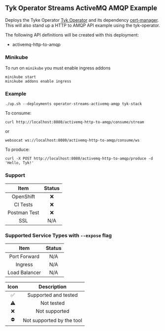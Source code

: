 ## Tyk Operator Streams ActiveMQ AMQP Example
Deploys the Tyke Operator [Tyk Operator](https://github.com/TykTechnologies/tyk-operator) and its dependency
[cert-manager](https://github.com/jetstack/cert-manager). This will also stand up a HTTP to AMQP API
example using the tyk-operator.

The following API definitions will be created with this deployment:
- activemq-http-to-amqp

### Minikube
To run on `minikube` you must enable ingress addons

```
minikube start
minikube addons enable ingress
```

### Example
```
./up.sh --deployments operator-streams-activemq-amqp tyk-stack
```

To consume:
```
curl http://localhost:8080/activemq-http-to-amqp/consume/stream
```
or
```
websocat ws://localhost:8080/activemq-http-to-amqp/consume/ws
```

To produce:
```
curl -X POST http://localhost:8080/activemq-http-to-amqp/produce -d 'Hello, Tyk!'
```

### Support
|     Item     | Status |
|:------------:|:------:|
|  OpenShift   |  :x:   |
|   CI Tests   |  :x:   |
| Postman Test |  :x:   |
|     SSL      |  N/A   |

### Supported Service Types with `--expose` flag
|     Item      | Status |
|:-------------:|:------:|
| Port Forward  |  N/A   |
|    Ingress    |  N/A   |
| Load Balancer |  N/A   |

|        Icon        |        Description        |
|:------------------:|:-------------------------:|
| :white_check_mark: |   Supported and tested    |
|     :warning:      |        Not tested         |
|        :x:         |       Not supported       |
|     :no_entry:     | Not supported by the tool |
